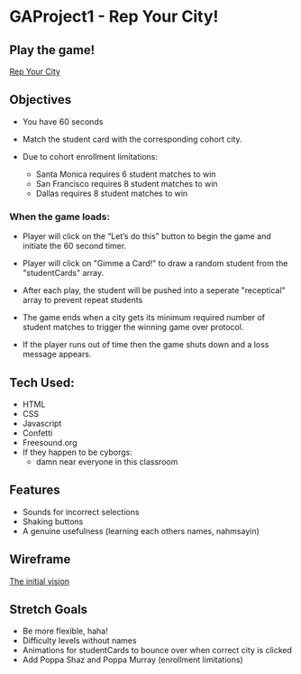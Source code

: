 # GAProject1 - Rep Your City!

## Play the game!
[Rep Your City](https://www.rep-your-city-ga19.surge.sh)

<h2>Objectives</h2>

* You have 60 seconds
* Match the student card with the corresponding cohort city.
* Due to cohort enrollment limitations:

    - Santa Monica requires 6 student matches to win
    - San Francisco requires 8 student matches to win
    - Dallas requires 8 student matches to win

### When the game loads:

- Player will click on the “Let’s do this” button to begin the game and initiate the 60 second timer.
    
- Player will click on "Gimme a Card!" to draw a random student from the "studentCards" array.
- After each play, the student will be pushed into a seperate "receptical" array to prevent repeat students
- The game ends when a city gets its minimum required number of student matches to trigger the winning game over protocol.
- If the player runs out of time then the game shuts down and a loss message appears.

## Tech Used:
- HTML
- CSS
- Javascript
- Confetti
- Freesound.org
- If they happen to be cyborgs:
    - damn near everyone in this classroom

## Features
- Sounds for incorrect selections
- Shaking buttons
- A genuine usefulness (learning each others names, nahmsayin)

## Wireframe
[The initial vision](https://wireframe.cc/z3hoEu)

## Stretch Goals
- Be more flexible, haha!
- Difficulty levels without names
- Animations for studentCards to bounce over when correct city is clicked
- Add Poppa Shaz and Poppa Murray (enrollment limitations)
